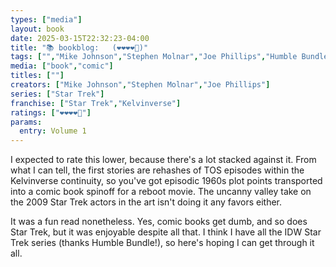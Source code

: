 ```yaml
---
types: ["media"]
layout: book
date: 2025-03-15T22:32:23-04:00
title: "📚 bookblog:   (❤️❤️❤️❤️🖤)"
tags: ["","Mike Johnson","Stephen Molnar","Joe Phillips","Humble Bundle","IDW"]
media: ["book","comic"]
titles: [""]
creators: ["Mike Johnson","Stephen Molnar","Joe Phillips"]
series: ["Star Trek"]
franchise: ["Star Trek","Kelvinverse"]
ratings: ["❤️❤️❤️❤️🖤"]
params:
  entry: Volume 1
---
```


I expected to rate this lower, because there's a lot stacked against it. From what I can tell, the first stories are rehashes of TOS episodes within the Kelvinverse continuity, so you've got episodic 1960s plot points transported into a comic book spinoff for a reboot movie. The uncanny valley take on the 2009 Star Trek actors in the art isn't doing it any favors either. 

It was a fun read nonetheless. Yes, comic books get dumb, and so does Star Trek, but it was enjoyable despite all that. I think I have all the IDW Star Trek series (thanks Humble Bundle!), so here's hoping I can get through it all.